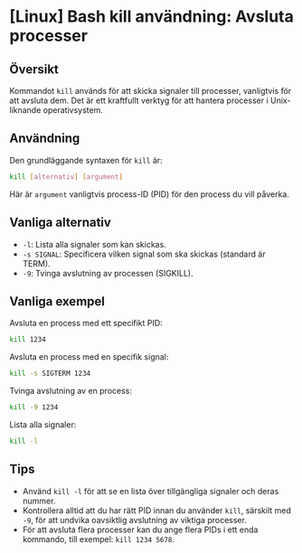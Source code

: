 # [Linux] Bash kill användning: Avsluta processer

## Översikt
Kommandot `kill` används för att skicka signaler till processer, vanligtvis för att avsluta dem. Det är ett kraftfullt verktyg för att hantera processer i Unix-liknande operativsystem.

## Användning
Den grundläggande syntaxen för `kill` är:

```bash
kill [alternativ] [argument]
```

Här är `argument` vanligtvis process-ID (PID) för den process du vill påverka.

## Vanliga alternativ
- `-l`: Lista alla signaler som kan skickas.
- `-s SIGNAL`: Specificera vilken signal som ska skickas (standard är TERM).
- `-9`: Tvinga avslutning av processen (SIGKILL).

## Vanliga exempel
Avsluta en process med ett specifikt PID:

```bash
kill 1234
```

Avsluta en process med en specifik signal:

```bash
kill -s SIGTERM 1234
```

Tvinga avslutning av en process:

```bash
kill -9 1234
```

Lista alla signaler:

```bash
kill -l
```

## Tips
- Använd `kill -l` för att se en lista över tillgängliga signaler och deras nummer.
- Kontrollera alltid att du har rätt PID innan du använder `kill`, särskilt med `-9`, för att undvika oavsiktlig avslutning av viktiga processer.
- För att avsluta flera processer kan du ange flera PIDs i ett enda kommando, till exempel: `kill 1234 5678`.